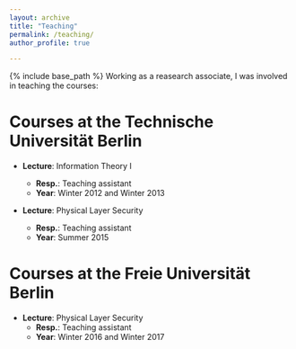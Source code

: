 ```yaml
---
layout: archive
title: "Teaching"
permalink: /teaching/
author_profile: true

---
```


{% include base_path %}
Working as a reasearch associate, I was involved in teaching the courses:

Courses at the Technische Universität Berlin
======
* **Lecture**: Information Theory I
  * **Resp.**: Teaching assistant
  * **Year**: Winter 2012 and Winter 2013

* **Lecture**: Physical Layer Security
  * **Resp.**: Teaching assistant
  * **Year**: Summer 2015

Courses at the Freie Universität Berlin
======
* **Lecture**: Physical Layer Security
  * **Resp.**: Teaching assistant
  * **Year**: Winter 2016 and Winter 2017
